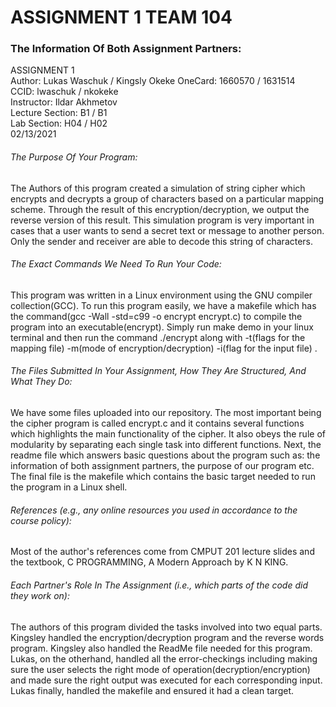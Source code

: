# ASSIGNMENT 1 TEAM 104
### The Information Of Both Assignment Partners:

ASSIGNMENT 1                                                           
  Author: Lukas Waschuk / Kingsly Okeke
  OneCard: 1660570 / 1631514           
  CCID: lwaschuk / nkokeke  
  Instructor: Ildar Akhmetov               
  Lecture Section: B1 / B1\
  Lab Section: H04 / H02\
  02/13/2021                             

###### The Purpose Of Your Program:
The Authors of this program created a simulation of string cipher which encrypts and decrypts a group of characters based on a particular mapping scheme. Through the result of this encryption/decryption, we output the reverse version of this result. This simulation program is very important in cases that a user wants to send a secret text or message to another person. Only the sender and receiver are able to decode this string of characters. 

###### The Exact Commands We Need To Run Your Code:
This program was written in a Linux environment using the GNU compiler collection(GCC). To run this program easily, we have a makefile which has the command(gcc -Wall -std=c99 -o encrypt encrypt.c) to compile the program into an executable(encrypt). Simply run make demo in your linux terminal and then run the command ./encrypt along with -t(flags for the mapping file) <mappingfile> -m(mode of encryption/decryption) <encryption mode> -i(flag for the input file) <inputfile>.

###### The Files Submitted In Your Assignment, How They Are Structured, And What They Do:
We have some files uploaded into our repository. The most important being the cipher program is called encrypt.c and it contains several functions which highlights the main functionality of the cipher. It also obeys the rule of modularity by separating each single task into different functions. Next, the readme file which answers basic questions about the program such as: the information of both assignment partners, the purpose of our program etc. The final file is the makefile which contains the basic target needed to run the program in a Linux shell. 

###### References (e.g., any online resources you used in accordance to the course policy):
Most of the author's references come from CMPUT 201 lecture slides and the textbook, C PROGRAMMING, A Modern Approach by K N KING. 

###### Each Partner's Role In The Assignment (i.e., which parts of the code did they work on):
The authors of this program divided the tasks involved into two equal parts. Kingsley handled the encryption/decryption program and the reverse words program. Kingsley also handled the ReadMe file needed for this program. Lukas, on the otherhand, handled all the error-checkings including making sure the user selects the right mode of operation(decryption/encryption) and made sure the right output was executed for each corresponding input. Lukas finally, handled the makefile and ensured it had a clean target. 